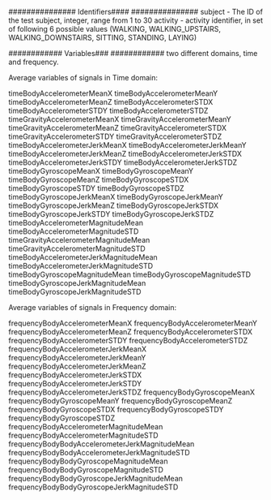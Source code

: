 ###############
Identifiers####
###############
subject - The ID of the test subject, integer, range from 1 to 30
activity - activity identifier, in set of following 6 possible values (WALKING, WALKING_UPSTAIRS, WALKING_DOWNSTAIRS, SITTING, STANDING, LAYING)

############
Variables###
############
two different domains, time and frequency.

Average variables of signals in Time domain:

timeBodyAccelerometerMeanX
timeBodyAccelerometerMeanY
timeBodyAccelerometerMeanZ
timeBodyAccelerometerSTDX
timeBodyAccelerometerSTDY
timeBodyAccelerometerSTDZ
timeGravityAccelerometerMeanX
timeGravityAccelerometerMeanY
timeGravityAccelerometerMeanZ
timeGravityAccelerometerSTDX
timeGravityAccelerometerSTDY
timeGravityAccelerometerSTDZ
timeBodyAccelerometerJerkMeanX
timeBodyAccelerometerJerkMeanY
timeBodyAccelerometerJerkMeanZ
timeBodyAccelerometerJerkSTDX
timeBodyAccelerometerJerkSTDY
timeBodyAccelerometerJerkSTDZ
timeBodyGyroscopeMeanX
timeBodyGyroscopeMeanY
timeBodyGyroscopeMeanZ
timeBodyGyroscopeSTDX
timeBodyGyroscopeSTDY
timeBodyGyroscopeSTDZ
timeBodyGyroscopeJerkMeanX
timeBodyGyroscopeJerkMeanY
timeBodyGyroscopeJerkMeanZ
timeBodyGyroscopeJerkSTDX
timeBodyGyroscopeJerkSTDY
timeBodyGyroscopeJerkSTDZ
timeBodyAccelerometerMagnitudeMean
timeBodyAccelerometerMagnitudeSTD
timeGravityAccelerometerMagnitudeMean
timeGravityAccelerometerMagnitudeSTD
timeBodyAccelerometerJerkMagnitudeMean
timeBodyAccelerometerJerkMagnitudeSTD
timeBodyGyroscopeMagnitudeMean
timeBodyGyroscopeMagnitudeSTD
timeBodyGyroscopeJerkMagnitudeMean
timeBodyGyroscopeJerkMagnitudeSTD


Average variables of signals in Frequency domain:

frequencyBodyAccelerometerMeanX
frequencyBodyAccelerometerMeanY
frequencyBodyAccelerometerMeanZ
frequencyBodyAccelerometerSTDX
frequencyBodyAccelerometerSTDY
frequencyBodyAccelerometerSTDZ
frequencyBodyAccelerometerJerkMeanX
frequencyBodyAccelerometerJerkMeanY
frequencyBodyAccelerometerJerkMeanZ
frequencyBodyAccelerometerJerkSTDX
frequencyBodyAccelerometerJerkSTDY
frequencyBodyAccelerometerJerkSTDZ
frequencyBodyGyroscopeMeanX
frequencyBodyGyroscopeMeanY
frequencyBodyGyroscopeMeanZ
frequencyBodyGyroscopeSTDX
frequencyBodyGyroscopeSTDY
frequencyBodyGyroscopeSTDZ
frequencyBodyAccelerometerMagnitudeMean
frequencyBodyAccelerometerMagnitudeSTD
frequencyBodyBodyAccelerometerJerkMagnitudeMean
frequencyBodyBodyAccelerometerJerkMagnitudeSTD
frequencyBodyBodyGyroscopeMagnitudeMean
frequencyBodyBodyGyroscopeMagnitudeSTD
frequencyBodyBodyGyroscopeJerkMagnitudeMean
frequencyBodyBodyGyroscopeJerkMagnitudeSTD
